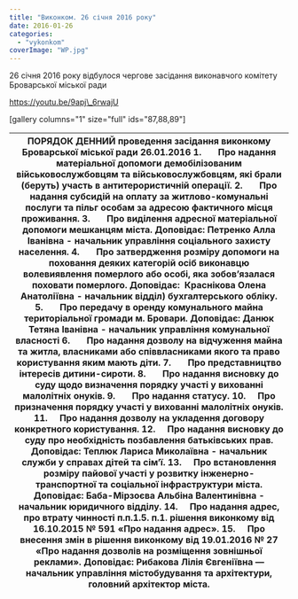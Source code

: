 ```yaml
---
title: "Виконком. 26 січня 2016 року"
date: 2016-01-26
categories: 
  - "vykonkom"
coverImage: "WP.jpg"
---
```


26 січня 2016 року відбулося чергове засідання виконавчого комітету Броварської міської ради

<!--more-->

https://youtu.be/9apj\_6rwajU

\[gallery columns="1" size="full" ids="87,88,89"\]

|   ПОРЯДОК ДЕННИЙ  проведення засідання виконкому Броварської міської ради  26.01.2016  1.       Про надання матеріальної допомоги демобілізованим військовослужбовцям та військовослужбовцям, які брали (беруть) участь в антитерористичній операції.  2.       Про надання субсидій на оплату за житлово-комунальні послуги та пільг особам за адресою фактичного місця проживання.  3.       Про виділення адресної матеріальної допомоги мешканцям міста.  Доповідає: Петренко Алла Іванівна - начальник управління соціального захисту населення.  4.       Про затвердження розміру допомоги на поховання деяких категорій осіб виконавцю волевиявлення померлого або особі, яка зобов’язалася поховати померлого.  Доповідає:  Краснікова Олена Анатоліївна - начальник відділ)  бухгалтерського обліку.  5.       Про передачу в оренду комунального майна територіальної громади м. Бровари.  Доповідає: Данюк Тетяна Іванівна - начальник управління комунальної власності  6.       Про надання дозволу на відчуження майна та житла, власниками або співвласниками якого та право користування яким мають діти.  7.       Про представництво інтересів дитини-сироти.  8.       Про надання висновку до суду щодо визначення порядку участі у вихованні малолітніх онуків.  9.       Про надання статусу.  10.     Про призначення порядку участі у вихованні малолітніх онуків.  11.     Про надання дозволу на укладення договору конкретного користування.  12.     Про надання висновку до суду про необхідність позбавлення батьківських прав.  Доповідає: Теплюк Лариса Миколаївна - начальник служби у справах дітей та сім’ї.  13.     Про встановлення розміру пайової участі у розвитку інженерно- транспортної та соціальної інфраструктури міста.  Доповідає: Баба-Мірзоєва Альбіна Валентинівна - начальник юридичного відділу.  14.     Про надання адрес, про втрату чинності п.п.1.5. п.1. рішення виконкому від 16.10.2015 № 591 «Про надання адрес».  15.     Про внесення змін в рішення виконкому від 19.01.2016 № 27 «Про надання дозволів на розміщення зовнішньої реклами».  Доповідає: Рибакова Лілія Євгеніївна — начальник управління містобудування та архітектури, головний архітектор міста. |
| --- |
